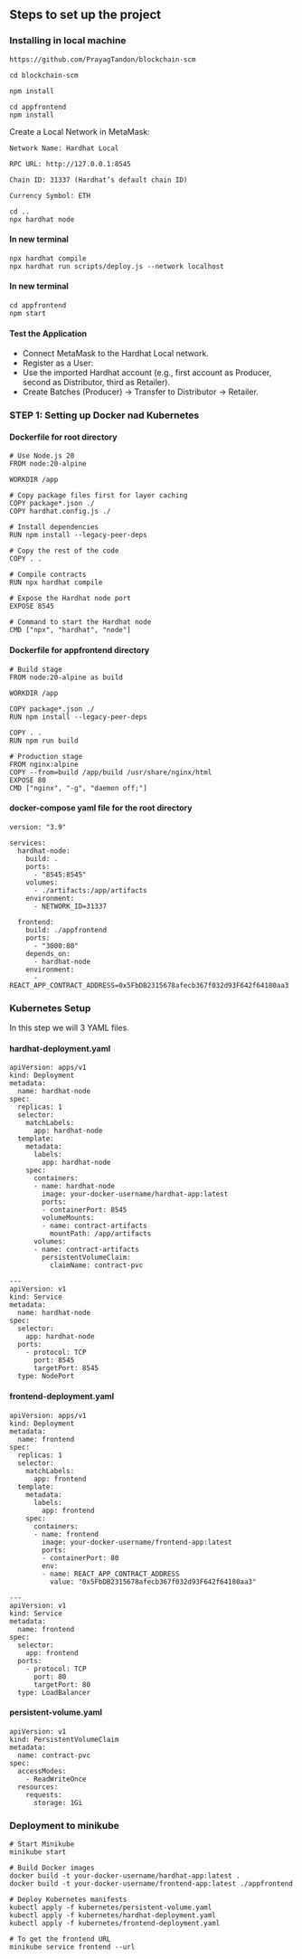 ## Steps to set up the project

### Installing in local machine

```
https://github.com/PrayagTandon/blockchain-scm
```

```
cd blockchain-scm
```

```
npm install
```

```
cd appfrontend
npm install
```

Create a Local Network in MetaMask:

```
Network Name: Hardhat Local

RPC URL: http://127.0.0.1:8545

Chain ID: 31337 (Hardhat’s default chain ID)

Currency Symbol: ETH
```

```
cd ..
npx hardhat node
```

#### In new terminal

```
npx hardhat compile
npx hardhat run scripts/deploy.js --network localhost
```

#### In new terminal

```
cd appfrontend
npm start
```

#### Test the Application

- Connect MetaMask to the Hardhat Local network.
- Register as a User:
- Use the imported Hardhat account (e.g., first account as Producer, second as Distributor, third as Retailer).
- Create Batches (Producer) → Transfer to Distributor → Retailer.

### STEP 1: Setting up Docker nad Kubernetes

#### Dockerfile for root directory

```
# Use Node.js 20
FROM node:20-alpine

WORKDIR /app

# Copy package files first for layer caching
COPY package*.json ./
COPY hardhat.config.js ./

# Install dependencies
RUN npm install --legacy-peer-deps

# Copy the rest of the code
COPY . .

# Compile contracts
RUN npx hardhat compile

# Expose the Hardhat node port
EXPOSE 8545

# Command to start the Hardhat node
CMD ["npx", "hardhat", "node"]
```

#### Dockerfile for appfrontend directory

```
# Build stage
FROM node:20-alpine as build

WORKDIR /app

COPY package*.json ./
RUN npm install --legacy-peer-deps

COPY . .
RUN npm run build

# Production stage
FROM nginx:alpine
COPY --from=build /app/build /usr/share/nginx/html
EXPOSE 80
CMD ["nginx", "-g", "daemon off;"]
```

#### docker-compose yaml file for the root directory

```
version: "3.9"

services:
  hardhat-node:
    build: .
    ports:
      - "8545:8545"
    volumes:
      - ./artifacts:/app/artifacts
    environment:
      - NETWORK_ID=31337

  frontend:
    build: ./appfrontend
    ports:
      - "3000:80"
    depends_on:
      - hardhat-node
    environment:
      - REACT_APP_CONTRACT_ADDRESS=0x5FbDB2315678afecb367f032d93F642f64180aa3
```

### Kubernetes Setup

In this step we will 3 YAML files.

#### hardhat-deployment.yaml

```
apiVersion: apps/v1
kind: Deployment
metadata:
  name: hardhat-node
spec:
  replicas: 1
  selector:
    matchLabels:
      app: hardhat-node
  template:
    metadata:
      labels:
        app: hardhat-node
    spec:
      containers:
      - name: hardhat-node
        image: your-docker-username/hardhat-app:latest
        ports:
        - containerPort: 8545
        volumeMounts:
        - name: contract-artifacts
          mountPath: /app/artifacts
      volumes:
      - name: contract-artifacts
        persistentVolumeClaim:
          claimName: contract-pvc

---
apiVersion: v1
kind: Service
metadata:
  name: hardhat-node
spec:
  selector:
    app: hardhat-node
  ports:
    - protocol: TCP
      port: 8545
      targetPort: 8545
  type: NodePort
```

#### frontend-deployment.yaml

```
apiVersion: apps/v1
kind: Deployment
metadata:
  name: frontend
spec:
  replicas: 1
  selector:
    matchLabels:
      app: frontend
  template:
    metadata:
      labels:
        app: frontend
    spec:
      containers:
      - name: frontend
        image: your-docker-username/frontend-app:latest
        ports:
        - containerPort: 80
        env:
        - name: REACT_APP_CONTRACT_ADDRESS
          value: "0x5FbDB2315678afecb367f032d93F642f64180aa3"

---
apiVersion: v1
kind: Service
metadata:
  name: frontend
spec:
  selector:
    app: frontend
  ports:
    - protocol: TCP
      port: 80
      targetPort: 80
  type: LoadBalancer
```

#### persistent-volume.yaml

```
apiVersion: v1
kind: PersistentVolumeClaim
metadata:
  name: contract-pvc
spec:
  accessModes:
    - ReadWriteOnce
  resources:
    requests:
      storage: 1Gi
```

### Deployment to minikube

```
# Start Minikube
minikube start

# Build Docker images
docker build -t your-docker-username/hardhat-app:latest .
docker build -t your-docker-username/frontend-app:latest ./appfrontend

# Deploy Kubernetes manifests
kubectl apply -f kubernetes/persistent-volume.yaml
kubectl apply -f kubernetes/hardhat-deployment.yaml
kubectl apply -f kubernetes/frontend-deployment.yaml

# To get the frontend URL
minikube service frontend --url
```
